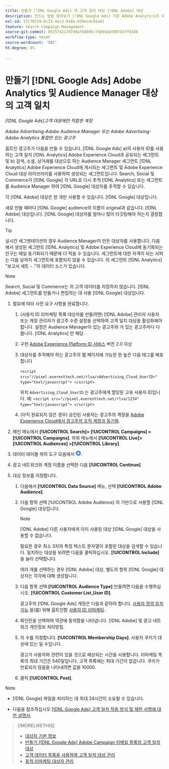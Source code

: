 ```yaml
---
title: 만들기 [!DNL Google Ads] 의 고객 일치 대상 [!DNL Adobe] 대상
description: 만드는 방법 알아보기 [!DNL Google Ads] 기존 Adobe Analytics의 대상과 Audience Manager 대상의 대상을 고객이 일치시킵니다.
exl-id: 17cf0729-bc13-4ec3-918e-039ecdc91a41
feature: Search Campaign Management
source-git-commit: 052574217d7ddafb8895c74094da5997b5ff83db
workflow-type: tm+mt
source-wordcount: '587'
ht-degree: 0%

---
```


# 만들기 [!DNL Google Ads] Adobe Analytics 및 Audience Manager 대상의 고객 일치

*[!DNL Google Ads]고객 대응에만 적합한 계정*

*Adobe Advertising-Adobe Audience Manager 또는 Adobe Advertising-Adobe Analytics 통합만 있는 광고주*

옵트인 광고주가 다음을 만들 수 있습니다. [!DNL Google Ads] a)의 사용자 ID를 사용하는 고객 일치 [!DNL Analytics] Adobe Experience Cloud과 공유되는 세그먼트 및 b) 검색, 소셜, 상거래를 대상으로 하는 Audience Manager 세그먼트 [!DNL Analytics] Adobe Experience Cloud에 게시되는 세그먼트 및 Adobe Experience Cloud 대상 라이브러리를 사용하여 생성되는 세그먼트입니다. Search, Social 및 Commerce가 [!DNL Google] 각 URL로 다시 추적 [!DNL Analytics] 또는 세그먼트를 Audience Manager 하여 [!DNL Google] 대상자를 추적할 수 있습니다.

각 [!DNL Adobe] 대상은 한 개만 사용할 수 있습니다. [!DNL Google] 대상입니다.

새로 만들 때마다 [!DNL Google] audience의 이름이 original과 같습니다. [!DNL Adobe] 대상입니다. [!DNL Google] 대상자를 얼마나 많이 타깃팅해야 하는지 결정합니다.

>[!TIP]
>
>실시간 세그멘테이션의 경우 Audience Manager이 만든 대상자를 사용합니다. 다음에서 생성된 세그먼트 [!DNL Analytics] 및 Adobe Experience Cloud에 동기화되는 인구는 매일 동기화되기 때문에 더 적을 수 있습니다. 세그먼트에 대한 자격이 되는 서퍼는 다음 날까지 세그먼트에 포함되지 않을 수 있습니다. 의 세그먼트 [!DNL Analytics] &quot;보고서 세트 - .&quot;의 데이터 소스가 있습니다.

>[!NOTE]
>
>Search, Social 및 Commerce는 의 고객 데이터를 저장하지 않습니다. [!DNL Adobe] 세그먼트를 만들거나 편집하는 데 사용 [!DNL Google] 대상입니다.

1. 필요에 따라 사전 요구 사항을 완료합니다.

   1. (사용자 ID 리마케팅 목록 대상자를 만들려면) [!DNL Adobe] 관리자 사용자 또는 계정 관리자가 광고주 수준 설정을 선택하여 고객 일치 대상을 활성화해야 합니다. 설정은 Audience Manager이 있는 광고주와 가 있는 광고주마다 다릅니다. [!DNL Analytics] 만 해당.

   1. 구현 [Adobe Experience Platform ID 서비스](https://experienceleague.adobe.com/docs/id-service/using/home.html) 버전 2.0 이상

   1. 대상자를 추적해야 하는 광고주의 웹 페이지에 가능한 한 높은 다음 태그를 배포합니다

      `<script src="//pixel.everesttech.net/rlsa/<Advertising_Cloud_UserID>" type="text/javascript"> </script>`

      위치 `Advertising_Cloud_UserID` 는 광고주에게 할당된 고유 사용자 ID입니다. 예:  `<script src="//pixel.everesttech.net/rlsa/1234" type="text/javascript"> </script>`

   1. (아직 완료되지 않은 경우) 승인된 사용자는 광고주의 계정을 [Adobe Experience Cloud에서 광고주의 조직 계정과 동기화](/help/search-social-commerce/admin/sync-adobe-audiences.md).

1. 메인 메뉴에서 **[!UICONTROL Search]> [!UICONTROL Campaigns] >[!UICONTROL Campaigns]**. 하위 메뉴에서 **[!UICONTROL Live]> [!UICONTROL Audiences] >[!UICONTROL Library]**.

1. 데이터 테이블 위의 도구 모음에서 ![만들기](/help/search-social-commerce/assets/add.png "만들기").

1. 광고 네트워크와 계정 이름을 선택한 다음 **[!UICONTROL Continue]**.

1. 대상 정보를 지정합니다.

   1. 다음에서 **[!UICONTROL Data Source]** 메뉴, 선택 **[!UICONTROL Adobe Audience]**.

   1. 다음 항목 선택 [!UICONTROL Adobe Audience] 의 기반으로 사용할 [!DNL Google] 대상입니다.

      >[!NOTE]
      >
      >[!DNL Adobe] 다른 사용자에게 이미 사용된 대상 [!DNL Google] 대상을 사용할 수 없습니다.

      필요한 경우 최소 3자의 특정 텍스트 문자열이 포함된 대상을 검색할 수 있습니다. 일치하는 대상을 보려면 다음을 클릭하십시오. **[!UICONTROL Include]** 을 눌러 선택합니다.

      여러 개를 선택하는 경우 [!DNL Adobe] 대상, 별도의 항목 [!DNL Google] 대상자는 각각에 대해 생성됩니다.

   1. 다음 항목 선택 **[!UICONTROL Audience Type]** 만들려면 다음을 수행하십시오. **[!UICONTROL Customer List_User ID]**.

      광고주의 [!DNL Google Ads] 계정은 다음과 같아야 합니다. [사용자 정의 일치 가능](https://support.google.com/adspolicy/answer/6299717) 을(를) 위해 옵트인함 [사용자 ID 리마케팅](https://support.google.com/google-ads/answer/9199250).

   1. 확인란을 선택하여 약관에 동의함을 나타냅니다. [!DNL Adobe] 및 광고 네트워크 개인정보 처리방침.

   1. 의 수를 지정합니다. **[!UICONTROL Membership Days]**: 사용자 쿠키가 대상에 있는 일 수입니다.

      광고가 사용자와 관련이 있을 것으로 예상되는 시간을 사용합니다. 리마케팅 목록의 최대 기간은 540일입니다. 고객 목록에는 최대 기간이 없습니다. 쿠키가 만료되지 않음을 나타내려면 값을 10000.

   1. 클릭 **[!UICONTROL Post]**.

>[!NOTE]
>
>* [!DNL Google] 파일을 처리하는 데 최대 24시간이 소요될 수 있습니다.
>
>* 다음을 참조하십시오 [[!DNL Google Ads] 고객 일치 작동 방식 및 제한 사항에 대한 설명서](https://support.google.com/displayvideo/answer/9539301).

>[!MORELIKETHIS]
>
>* [대상자 기본 정보](audience-about.md)
>* [만들기 [!DNL Google Ads] Adobe Campaign 이메일 목록의 고객 일치 대상](google-audience-from-campaign-email-list.md)
>* [고객 데이터 목록을 사용하여 고객 일치 대상 관리](audience-from-customer-data-list.md)
>* [동적 리마케팅 대상자 관리](audience-dynamic-remarketing-manage.md)
